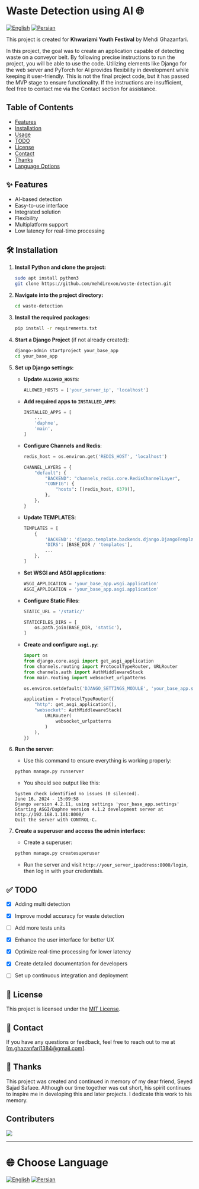 # Waste Detection using AI 🌐

[![English](https://img.shields.io/badge/Language-English-blue)](README.md) [![Persian](https://img.shields.io/badge/Language-Persian-green)](README.fa.md)

This project is created for **Khwarizmi Youth Festival** by Mehdi Ghazanfari.

In this project, the goal was to create an application capable of detecting waste on a conveyor belt. By following precise instructions to run the project, you will be able to use the code. Utilizing elements like Django for the web server and PyTorch for AI provides flexibility in development while keeping it user-friendly. This is not the final project code, but it has passed the MVP stage to ensure functionality. If the instructions are insufficient, feel free to contact me via the Contact section for assistance.

## Table of Contents

- [Features](#-features)
- [Installation](#️-installation)
- [Usage](#-usage)
- [TODO](#-todo)
- [License](#-license)
- [Contact](#-contact)
- [Thanks](#-thanks)
- [Language Options](#-choose-language)

## ✨ Features

- AI-based detection
- Easy-to-use interface
- Integrated solution
- Flexibility
- Multiplatform support
- Low latency for real-time processing

## 🛠️ Installation

1. **Install Python and clone the project:**
    ```bash
    sudo apt install python3
    git clone https://github.com/mehdirexon/waste-detection.git
    ```

2. **Navigate into the project directory:**
    ```bash
    cd waste-detection
    ```

3. **Install the required packages:**
    ```bash
    pip install -r requirements.txt
    ```

4. **Start a Django Project** (if not already created):
    ```bash
    django-admin startproject your_base_app
    cd your_base_app
    ```

5. **Set up Django settings:**

    - **Update `ALLOWED_HOSTS`**:
        ```python
        ALLOWED_HOSTS = ['your_server_ip', 'localhost']
        ```

    - **Add required apps to `INSTALLED_APPS`**:
        ```python
        INSTALLED_APPS = [
            ...
            'daphne',
            'main',
        ]
        ```

    - **Configure Channels and Redis**:
        ```python
        redis_host = os.environ.get('REDIS_HOST', 'localhost')

        CHANNEL_LAYERS = {
            "default": {
                "BACKEND": "channels_redis.core.RedisChannelLayer",
                "CONFIG": {
                    "hosts": [(redis_host, 6379)],
                },
            },
        }
        ```

    - **Update TEMPLATES**:
        ```python
        TEMPLATES = [
            {
                'BACKEND': 'django.template.backends.django.DjangoTemplates',
                'DIRS': [BASE_DIR / 'templates'],
                ...
            },
        ]
        ```

    - **Set WSGI and ASGI applications**:
        ```python
        WSGI_APPLICATION = 'your_base_app.wsgi.application'
        ASGI_APPLICATION = 'your_base_app.asgi.application'
        ```

    - **Configure Static Files**:
        ```python
        STATIC_URL = '/static/'

        STATICFILES_DIRS = [
            os.path.join(BASE_DIR, 'static'),
        ]
        ```

    - **Create and configure `asgi.py`**:
        ```python
        import os
        from django.core.asgi import get_asgi_application
        from channels.routing import ProtocolTypeRouter, URLRouter
        from channels.auth import AuthMiddlewareStack
        from main.routing import websocket_urlpatterns

        os.environ.setdefault('DJANGO_SETTINGS_MODULE', 'your_base_app.settings')

        application = ProtocolTypeRouter({
            "http": get_asgi_application(),
            "websocket": AuthMiddlewareStack(
                URLRouter(
                    websocket_urlpatterns
                )
            ),
        })
        ```

6. **Run the server:**
    - Use this command to ensure everything is working properly:
    ```bash
    python manage.py runserver
    ```
    - You should see output like this:
    ```
    System check identified no issues (0 silenced).
    June 16, 2024 - 15:09:58
    Django version 4.2.11, using settings 'your_base_app.settings'
    Starting ASGI/Daphne version 4.1.2 development server at http://192.168.1.101:8000/
    Quit the server with CONTROL-C.
    ```

7. **Create a superuser and access the admin interface:**
    - Create a superuser:
    ```bash
    python manage.py createsuperuser
    ```
    - Run the server and visit `http://your_server_ipaddress:8000/login`, then log in with your credentials.

## ✅ TODO

- [X] Adding multi detection
- [X] Improve model accuracy for waste detection
- [ ] Add more tests units
- [X] Enhance the user interface for better UX
- [X] Optimize real-time processing for lower latency
- [X] Create detailed documentation for developers
- [ ] Set up continuous integration and deployment


## 📜 License

This project is licensed under the [MIT License](LICENSE).

## 📧 Contact

If you have any questions or feedback, feel free to reach out to me at [m.ghazanfari1384@gmail.com].

## 🙏 Thanks

This project was created and continued in memory of my dear friend, Seyed Sajad Safaee. Although our time together was cut short, his spirit continues to inspire me in developing this and later projects. I dedicate this work to his memory.

## Contributers
<a href="https://github.com/mehdirexon/">
  <img src="https://contrib.rocks/image?repo=mehdirexon/waste-detection" />
</a>


---

# 🌐 Choose Language

[![English](https://img.shields.io/badge/Language-English-blue)](README.md) [![Persian](https://img.shields.io/badge/Language-Persian-green)](README.fa.md)
